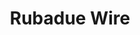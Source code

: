 ---
title: Rubadue Wire
description: Lorem ipsum dolor sit amet, consectetur adipiscing elit, sed do eiusmod tempor incididunt ut labore et dolore magna aliqua. Ut enim ad minim veniam, quis nostrud exercitation ullamco laboris nisi ut aliquip ex ea commodo consequat. Duis aute irure dolor in reprehenderit in voluptate velit esse cillum dolore eu fugiat nulla pariatur. Excepteur sint occaecat cupidatat non proident, sunt in culpa qui officia deserunt mollit anim id est laborum.
live_date: 2015-12-01T00:00:00.000Z
location: Greeley, Colorado
link: http://www.rubadue.com/
thumbnail: /assets/images/projects/rubadue/thumb.jpg
gallery_images:
  - title: Template
    image: /assets/images/projects/rubadue/vs-macbook-template.jpg
weight: 23
---